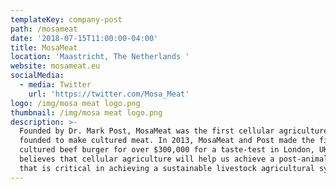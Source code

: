 ```yaml
---
templateKey: company-post
path: /mosameat
date: '2018-07-15T11:00:00-04:00'
title: MosaMeat
location: 'Maastricht, The Netherlands '
website: mosameat.eu
socialMedia:
  - media: Twitter
    url: 'https://twitter.com/Mosa_Meat'
logo: /img/mosa meat logo.png
thumbnail: /img/mosa meat logo.png
description: >-
  Founded by Dr. Mark Post, MosaMeat was the first cellular agriculture company
  founded to make cultured meat. In 2013, MosaMeat and Post made the first
  cultured beef burger for over $300,000 for a taste-test in London, UK. Post
  believes that cellular agriculture will help us achieve a post-animal economy
  that is critical in achieving a sustainable livestock agricultural system.
---
```


